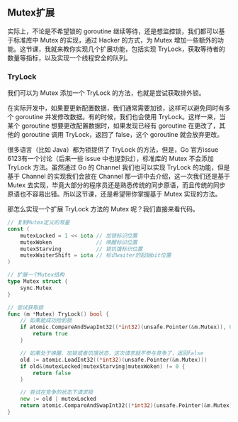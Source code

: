 ## Mutex扩展

实际上，不论是不希望锁的 goroutine 继续等待，还是想监控锁，我们都可以基于标准库中 Mutex 的实现，通过 Hacker 的方式，为 Mutex 增加一些额外的功能。这节课，我就来教你实现几个扩展功能，包括实现 TryLock，获取等待者的数量等指标，以及实现一个线程安全的队列。

### TryLock

我们可以为 Mutex 添加一个 TryLock 的方法，也就是尝试获取排外锁。

在实际开发中，如果要更新配置数据，我们通常需要加锁，这样可以避免同时有多个 goroutine 并发修改数据。有的时候，我们也会使用 TryLock。这样一来，当某个 goroutine 想要更改配置数据时，如果发现已经有 goroutine 在更改了，其他的 goroutine 调用 TryLock，返回了 false，这个 goroutine 就会放弃更改。

很多语言（比如 Java）都为锁提供了 TryLock 的方法，但是，Go 官方issue 6123有一个讨论（后来一些 issue 中也提到过），标准库的 Mutex 不会添加 TryLock 方法。虽然通过 Go 的 Channel 我们也可以实现 TryLock 的功能，但是基于 Channel 的实现我们会放在 Channel 那一讲中去介绍，这一次我们还是基于 Mutex 去实现，毕竟大部分的程序员还是熟悉传统的同步原语，而且传统的同步原语也不容易出错。所以这节课，还是希望带你掌握基于 Mutex 实现的方法。

那怎么实现一个扩展 TryLock 方法的 Mutex 呢？我们直接来看代码。

```go
// 复制Mutex定义的常量
const (
    mutexLocked = 1 << iota // 加锁标识位置
    mutexWoken              // 唤醒标识位置
    mutexStarving           // 锁饥饿标识位置
    mutexWaiterShift = iota // 标识waiter的起始bit位置
)

// 扩展一个Mutex结构
type Mutex struct {
    sync.Mutex
}

// 尝试获取锁
func (m *Mutex) TryLock() bool {
    // 如果能成功抢到锁
    if atomic.CompareAndSwapInt32((*int32)(unsafe.Pointer(&m.Mutex)), 0, mutexLocked) {
        return true
    }

    // 如果处于唤醒、加锁或者饥饿状态，这次请求就不参与竞争了，返回false
    old := atomic.LoadInt32((*int32)(unsafe.Pointer(&m.Mutex)))
    if old&(mutexLocked|mutexStarving|mutexWoken) != 0 {
        return false
    }

    // 尝试在竞争的状态下请求锁
    new := old | mutexLocked
    return atomic.CompareAndSwapInt32((*int32)(unsafe.Pointer(&m.Mutex)), old, new)
}
```





